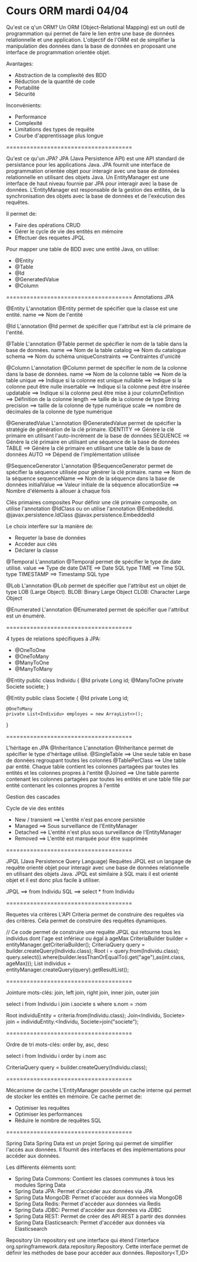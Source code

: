 Cours ORM mardi 04/04
=====================================

Qu'est ce q'un ORM?
Un ORM (Object-Relational Mapping) est un outil de programmation qui permet de faire le lien entre une base de données relationnelle et une application. L'objectif de l'ORM est de simplifier la manipulation des données dans la base de données en proposant une interface de programmation orientée objet. 

Avantages:
- Abstraction de la complexité des BDD
- Réduction de la quantité de code
- Portabilité
- Sécurité

Inconvénients:
- Performance
- Complexité
- Limitations des types de requête
- Courbe d'apprentissage plus longue

=====================================

Qu'est ce qu'un JPA?
JPA (Java Persistence API) est une API standard de persistance pour les applications Java. JPA fournit une interface de programmation orientée objet pour interagir avec une base de données relationnelle en utilisant des objets Java.
Un EntityManager est une interface de haut niveau fournie par JPA pour interagir avec la base de données. L'EntityManager est responsable de la gestion des entités, de la synchronisation des objets avec la base de données et de l'exécution des requêtes.

Il permet de:
- Faire des opérations CRUD
- Gérer le cycle de vie des entités en mémoire
- Effectuer des requetes JPQL

Pour mapper une table de BDD avec une entité Java, on utilise:
- @Entity
- @Table
- @Id
- @GeneratedValue
- @Column

=====================================
Annotations JPA

@Entity
L'annotation @Entity permet de spécifier que la classe est une entité.
name ==> Nom de l'entité

@Id
L'annotation @Id permet de spécifier que l'attribut est la clé primaire de l'entité.

@Table
L'annotation @Table permet de spécifier le nom de la table dans la base de données.
name ==> Nom de la table
catalog ==> Nom du catalogue
schema ==> Nom du schéma
uniqueConstraints ==> Contraintes d'unicité

@Column
L'annotation @Column permet de spécifier le nom de la colonne dans la base de données.
name ==> Nom de la colonne
table ==> Nom de la table
unique ==> Indique si la colonne est unique
nullable ==> Indique si la colonne peut être nulle
insertable ==> Indique si la colonne peut être insérée
updatable ==> Indique si la colonne peut être mise à jour
columnDefinition ==> Définition de la colonne
length ==> taille de la colonne de type String
precision ==> taille de la colonne de type numérique
scale ==> nombre de décimales de la colonne de type numérique

@GeneratedValue
L'annotation @GeneratedValue permet de spécifier la stratégie de génération de la clé primaire.
IDENTITY ==> Génère la clé primaire en utilisant l'auto-incrément de la base de données
SEQUENCE ==> Génère la clé primaire en utilisant une séquence de la base de données
TABLE ==> Génère la clé primaire en utilisant une table de la base de données
AUTO ==> Dépend de l'implémentation utilisée

@SequenceGenerator
L'annotation @SequenceGenerator permet de spécifier la séquence utilisée pour générer la clé primaire.
name ==> Nom de la séquence
sequenceName ==> Nom de la séquence dans la base de données
initialValue ==> Valeur initiale de la séquence
allocationSize ==> Nombre d'éléments à allouer à chaque fois

Clés primaires composites
Pour définir une clé primaire composite, on utilise l'annotation @IdClass ou on utilise l'annotation @EmbeddedId.
@javax.persistence.IdClass
@javax.persistence.EmbeddedId

Le choix interfère sur la manière de:
- Requeter la base de données
- Accéder aux clés
- Déclarer la classe

@Temporal
L'annotation @Temporal permet de spécifier le type de date utilisé.
value ==> Type de date
    DATE ==> Date SQL type
    TIME ==> Time SQL type
    TIMESTAMP ==> Timestamp SQL type

@Lob
L'annotation @Lob permet de spécifier que l'attribut est un objet de type LOB (Large Object).
BLOB: Binary Large Object
CLOB: Character Large Object

@Enumerated
L'annotation @Enumerated permet de spécifier que l'attribut est un énuméré.

=====================================

4 types de relations spécifiques à JPA:
- @OneToOne
- @OneToMany
- @ManyToOne
- @ManyToMany

@Entity
public class Individu {
    @Id
    private Long id;
    @ManyToOne
    private Societe societe;
}

@Entity
public class Societe {
    @Id
    private Long id;

    @OneToMany
    private List<Individu> employes = new ArrayList<>();
}

=====================================

L'héritage en JPA
@Inheritance
L'annotation @Inheritance permet de spécifier le type d'héritage utilisé.
@SingleTable ==> Une seule table en base de données regroupant toutes les colonnes
@TablePerClass ==> Une table par entité. Chaque table contient les colonnes partagées par toutes les entités et les colonnes propres à l'entité
@Joined ==> Une table parente contenant les colonnes partagées par toutes les entités et une table fille par entité contenant les colonnes propres à l'entité

Gestion des cascades

Cycle de vie des entités
- New / transient ==> L'entité n'est pas encore persistée
- Managed ==> Sous surveillance de l'EntityManager
- Detached ==> L'entité n'est plus sous surveillance de l'EntityManager
- Removed ==> L'entité est marquée pour être supprimée

=====================================

JPQL (Java Persistence Query Language) Requêtes
JPQL est un langage de requête orienté objet pour interagir avec une base de données relationnelle en utilisant des objets Java. JPQL est similaire à SQL mais il est orienté objet et il est donc plus facile à utiliser.

JPQL ==> from Individu
SQL ==> select * from Individu

=====================================

Requetes via critères
L'API Criteria permet de construire des requêtes via des critères. Cela permet de construire des requêtes dynamiques.

// Ce code permet de construire une requête JPQL qui retourne tous les individus dont l'age est inférieur ou égal à ageMax
CriteriaBuilder builder = entityManager.getCriteriaBuilder();
CriteriaQuery<Individu> query = builder.createQuery(Individu.class);
Root<Individu> i = query.from(Individu.class);
query.select(i).where(builder.lessThanOrEqualTo(i.get("age"),as(int.class, ageMax)));
List<Individu> individus = entityManager.createQuery(query).getResultList();

=====================================

Jointure
mots-clés: join, left join, right join, inner join, outer join

select i from Individu i join i.societe s where s.nom = :nom

Root<Individu> individuEntity = criteria.from(Individu.class);
Join<Individu, Societe> join = individuEntity.<Individu, Societe>join("societe");

=====================================

Ordre de tri
mots-clés: order by, asc, desc

select i from Individu i order by i.nom asc

CriteriaQuery<Individu> query = builder.createQuery(Individu.class);

=====================================

Mécanisme de cache
L'EntityManager possède un cache interne qui permet de stocker les entités en mémoire. Ce cache permet de:
- Optimiser les requêtes
- Optimiser les performances
- Réduire le nombre de requêtes SQL

=====================================

Spring Data
Spring Data est un projet Spring qui permet de simplifier l'accès aux données. Il fournit des interfaces et des implémentations pour accéder aux données.

Les différents éléments sont:
- Spring Data Commons: Contient les classes communes à tous les modules Spring Data
- Spring Data JPA: Permet d'accéder aux données via JPA
- Spring Data MongoDB: Permet d'accéder aux données via MongoDB
- Spring Data Redis: Permet d'accéder aux données via Redis
- Spring Data JDBC: Permet d'accéder aux données via JDBC
- Spring Data REST: Permet de créer des API REST à partir des données
- Spring Data Elasticsearch: Permet d'accéder aux données via Elasticsearch

Repository
Un repository est une interface qui étend l'interface org.springframework.data.repository.Repository. Cette interface permet de définir les méthodes de base pour accéder aux données.
Repository<T,ID>

